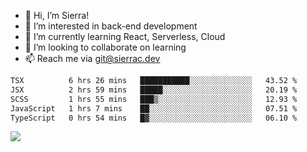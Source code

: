 - 👋 Hi, I’m Sierra!
- 👀 I’m interested in back-end development
- 🌱 I’m currently learning React, Serverless, Cloud
- 💞️ I’m looking to collaborate on learning
- 📫 Reach me via git@sierrac.dev

<!--START_SECTION:waka-->

```txt
TSX          6 hrs 26 mins   ███████████░░░░░░░░░░░░░░   43.52 %
JSX          2 hrs 59 mins   █████░░░░░░░░░░░░░░░░░░░░   20.19 %
SCSS         1 hrs 55 mins   ███▒░░░░░░░░░░░░░░░░░░░░░   12.93 %
JavaScript   1 hrs 7 mins    ██░░░░░░░░░░░░░░░░░░░░░░░   07.51 %
TypeScript   0 hrs 54 mins   █▓░░░░░░░░░░░░░░░░░░░░░░░   06.10 %
```

<!--END_SECTION:waka-->


![](https://hit.yhype.me/github/profile?user_id=7351311)
